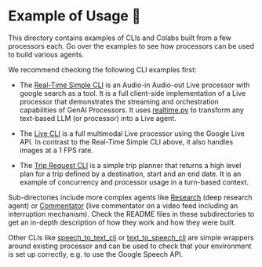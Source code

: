 # Example of Usage 📝

This directory contains examples of CLIs and Colabs built from a few processors
each. Go over the examples to see how processors can be used to build various
agents.

We recommend checking the following CLI examples first:

*   The [Real-Time Simple CLI](realtime_simple_cli.py) is an Audio-in Audio-out
    Live processor with google search as a tool. It is a full client-side
    implementation of a Live processor that demonstrates the streaming and
    orchestration capabilities of GenAI Processors. It uses
    [realtime.py](https://github.com/google-gemini/genai-processors/blob/main/core/realtime.py)
    to transform any text-based LLM (or processor) into a Live agent.

*   The [Live CLI](live_simple_cli.py) is a full multimodal Live processor
    using the Google Live API. In contrast to the Real-Time Simple CLI above, it
    also handles images at a 1 FPS rate.

*   The [Trip Request CLI](trip_request_cli.py) is a simple trip planner that
    returns a high level plan for a trip defined by a destination, start and an
    end date. It is an example of concurrency and processor usage in a
    turn-based context.

Sub-directories include more complex agents like [Research](research/README.md)
(deep research agent) or [Commentator](live/README.md) (live commentator on a
video feed including an interruption mechanism). Check the README files in these
subdirectories to get an in-depth description of how they work and how they were
built.

Other CLIs like [speech_to_text_cli](speech_to_text_cli.py) or
[text_to_speech_cli](text_to_speech_cli.py) are simple wrappers around existing
processor and can be used to check that your environment is set up correctly,
e.g. to use the Google Speech API.

